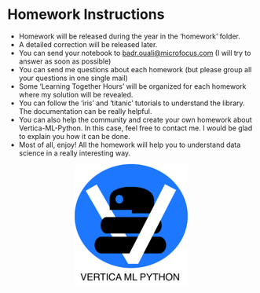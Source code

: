 # Homework Instructions

<ul>
  <li>Homework will be released during the year in the ‘homework’ folder.</li>
  <li>A detailed correction will be released later.</li>
  <li>You can send your notebook to <a href="mailto:badr.ouali@microfocus.com">badr.ouali@microfocus.com</a> (I will try to answer as soon as possible)</li>
  <li>You can send me questions about each homework (but please group all your questions in one single mail)</li>
  <li>Some ‘Learning Together Hours’ will be organized for each homework where my solution will be revealed.</li>
  <li>You can follow the ‘iris’ and ‘titanic’ tutorials to understand the library. The documentation can be really helpful.</li>
  <li>You can also help the community and create your own homework about Vertica-ML-Python. In this case, feel free to contact me. I would be glad to explain you how it can be done.</li>
  <li>Most of all, enjoy! All the homework will help you to understand data science in a really interesting way.</li>
</ul>

<p align="center">
<img src="./pokemon/vpython.png" width="230px">
</p>
